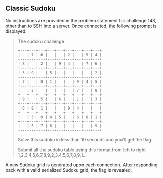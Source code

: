 Classic Sudoku
--------------

No instructions are provided in the problem statement for challenge 143, other
than to SSH into a server. Once connected, the following prompt is displayed:

> The sudoku challenge
>
> ```text
> +---+---+---+---+---+---+---+---+---+
> |   | 7 | 6 |   |   | 2 |   | 9 | 4 |
> +---+---+---+---+---+---+---+---+---+
> | 8 |   | 2 |   | 9 | 4 |   | 7 | 6 |
> +---+---+---+---+---+---+---+---+---+
> | 3 | 9 |   | 5 |   |   |   |   | 2 |
> +---+---+---+---+---+---+---+---+---+
> | 7 |   | 8 | 1 |   |   | 9 | 4 | 5 |
> +---+---+---+---+---+---+---+---+---+
> |   | 2 |   |   |   |   | 7 |   | 8 |
> +---+---+---+---+---+---+---+---+---+
> | 9 |   | 5 |   | 6 |   | 1 |   | 3 |
> +---+---+---+---+---+---+---+---+---+
> | 6 | 8 | 1 |   |   | 9 | 4 |   |   |
> +---+---+---+---+---+---+---+---+---+
> |   | 3 | 9 | 4 | 5 |   | 6 | 8 | 1 |
> +---+---+---+---+---+---+---+---+---+
> |   | 5 | 7 | 6 |   |   |   |   | 9 |
> +---+---+---+---+---+---+---+---+---+
> ```
>
> Solve this sudoku in less than 10 seconds and you'll get the flag.
>
> Submit all the sudoku table using this format from left to right 1,2,3,4,5,6,7,8,9,2,3,4,5,6,7,8,9,1...

A new Sudoku grid is generated upon each connection. After responding back with
a valid serialized Sudoku grid, the flag is revealed.
